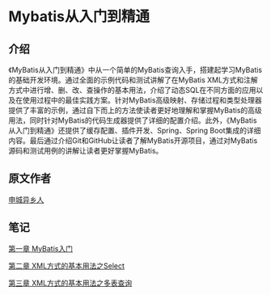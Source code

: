 # Mybatis从入门到精通

## 介绍

《MyBatis从入门到精通》中从一个简单的MyBatis查询入手，搭建起学习MyBatis的基础开发环境。通过全面的示例代码和测试讲解了在MyBatis XML方式和注解方式中进行增、删、改、查操作的基本用法，介绍了动态SQL在不同方面的应用以及在使用过程中的最佳实践方案。针对MyBatis高级映射、存储过程和类型处理器提供了丰富的示例，通过自下而上的方法使读者更好地理解和掌握MyBatis的高级用法，同时针对MyBatis的代码生成器提供了详细的配置介绍。此外，《MyBatis从入门到精通》还提供了缓存配置、插件开发、Spring、Spring Boot集成的详细内容。最后通过介绍Git和GitHub让读者了解MyBatis开源项目，通过对MyBatis源码和测试用例的讲解让读者更好掌握MyBatis。

## 原文作者

[申城异乡人](https://juejin.cn/user/3245414056985831)

## 笔记

[第一章 MyBatis入门](/notes/数据库/MyBatis/Mybatis从入门到精通/MyBatis入门)

[第二章 XML方式的基本用法之Select](/notes/数据库/MyBatis/Mybatis从入门到精通/XML方式的基本用法之Select)

[第三章 XML方式的基本用法之多表查询](/notes/数据库/MyBatis/Mybatis从入门到精通/XML方式的基本用法之多表查询)